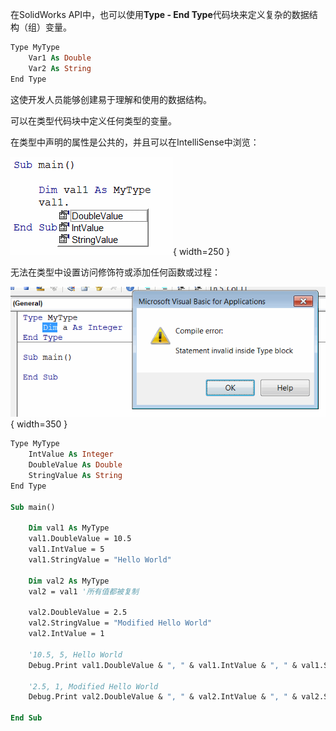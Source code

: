 在SolidWorks API中，也可以使用**Type - End Type**代码块来定义复杂的数据结构（组）变量。

```vb
Type MyType
    Var1 As Double
    Var2 As String
End Type
```

这使开发人员能够创建易于理解和使用的数据结构。

可以在类型代码块中定义任何类型的变量。

在类型中声明的属性是公共的，并且可以在IntelliSense中浏览：

![在IntelliSense中显示的用户定义类型的属性](type-properties-intellisense.png){ width=250 }

无法在类型中设置访问修饰符或添加任何函数或过程：

![编译错误：Type块内的语句无效](statement-invalid-type-block.png){ width=350 }

```vb
Type MyType
    IntValue As Integer
    DoubleValue As Double
    StringValue As String
End Type

Sub main()

    Dim val1 As MyType
    val1.DoubleValue = 10.5
    val1.IntValue = 5
    val1.StringValue = "Hello World"
    
    Dim val2 As MyType
    val2 = val1 '所有值都被复制
    
    val2.DoubleValue = 2.5
    val2.StringValue = "Modified Hello World"
    val2.IntValue = 1
    
    '10.5, 5, Hello World
    Debug.Print val1.DoubleValue & ", " & val1.IntValue & ", " & val1.StringValue
    
    '2.5, 1, Modified Hello World
    Debug.Print val2.DoubleValue & ", " & val2.IntValue & ", " & val2.StringValue
    
End Sub
```